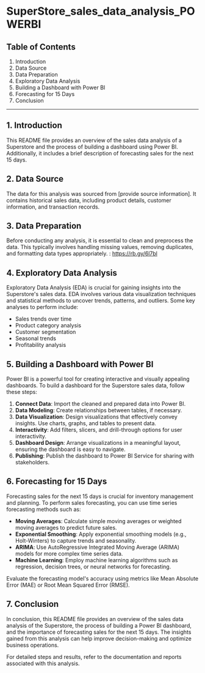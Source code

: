 # SuperStore_sales_data_analysis_POWERBI


## Table of Contents
1. Introduction
2. Data Source
3. Data Preparation
4. Exploratory Data Analysis
5. Building a Dashboard with Power BI
6. Forecasting for 15 Days
7. Conclusion

---

## 1. Introduction
This README file provides an overview of the sales data analysis of a Superstore and the process of building a dashboard using Power BI. Additionally, it includes a brief description of forecasting sales for the next 15 days.

## 2. Data Source
The data for this analysis was sourced from [provide source information]. It contains historical sales data, including product details, customer information, and transaction records.

## 3. Data Preparation
Before conducting any analysis, it is essential to clean and preprocess the data. This typically involves handling missing values, removing duplicates, and formatting data types appropriately.
: https://rb.gy/6l7bl 

## 4. Exploratory Data Analysis
Exploratory Data Analysis (EDA) is crucial for gaining insights into the Superstore's sales data. EDA involves various data visualization techniques and statistical methods to uncover trends, patterns, and outliers. Some key analyses to perform include:

- Sales trends over time
- Product category analysis
- Customer segmentation
- Seasonal trends
- Profitability analysis

## 5. Building a Dashboard with Power BI
Power BI is a powerful tool for creating interactive and visually appealing dashboards. To build a dashboard for the Superstore sales data, follow these steps:

1. **Connect Data**: Import the cleaned and prepared data into Power BI.
2. **Data Modeling**: Create relationships between tables, if necessary.
3. **Data Visualization**: Design visualizations that effectively convey insights. Use charts, graphs, and tables to present data.
4. **Interactivity**: Add filters, slicers, and drill-through options for user interactivity.
5. **Dashboard Design**: Arrange visualizations in a meaningful layout, ensuring the dashboard is easy to navigate.
6. **Publishing**: Publish the dashboard to Power BI Service for sharing with stakeholders.

## 6. Forecasting for 15 Days
Forecasting sales for the next 15 days is crucial for inventory management and planning. To perform sales forecasting, you can use time series forecasting methods such as:

- **Moving Averages**: Calculate simple moving averages or weighted moving averages to predict future sales.
- **Exponential Smoothing**: Apply exponential smoothing models (e.g., Holt-Winters) to capture trends and seasonality.
- **ARIMA**: Use AutoRegressive Integrated Moving Average (ARIMA) models for more complex time series data.
- **Machine Learning**: Employ machine learning algorithms such as regression, decision trees, or neural networks for forecasting.

Evaluate the forecasting model's accuracy using metrics like Mean Absolute Error (MAE) or Root Mean Squared Error (RMSE).

## 7. Conclusion
In conclusion, this README file provides an overview of the sales data analysis of the Superstore, the process of building a Power BI dashboard, and the importance of forecasting sales for the next 15 days. The insights gained from this analysis can help improve decision-making and optimize business operations.

For detailed steps and results, refer to the documentation and reports associated with this analysis.

